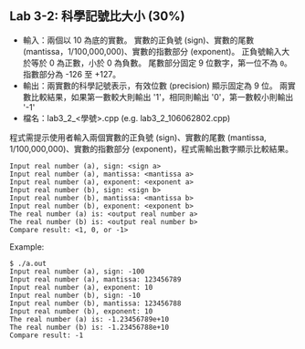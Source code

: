## Lab 3-2: 科學記號比大小 (30%)

* 輸入：兩個以 10 為底的實數。
實數的正負號 (sign)、實數的尾數 (mantissa，1/100,000,000)、實數的指數部分 (exponent)。
正負號輸入大於等於 0 為正數，小於 0 為負數。
尾數部分固定 9 位數字，第一位不為 `0`。
指數部分為 -126 至 +127。
* 輸出：兩實數的科學記號表示，有效位數 (precision) 顯示固定為 9 位。
兩實數比較結果，如果第一數較大則輸出 '1'，相同則輸出 '0'，第一數較小則輸出 '-1'
* 檔名：lab3_2_<學號>.cpp (e.g. lab3_2_106062802.cpp)

程式需提示使用者輸入兩個實數的正負號 (sign)、實數的尾數 (mantissa, 1/100,000,000)、實數的指數部分 (exponent)，程式需輸出數字顯示比較結果。

```text
Input real number (a), sign: <sign a>
Input real number (a), mantissa: <mantissa a>
Input real number (a), exponent: <exponent a>
Input real number (b), sign: <sign b>
Input real number (b), mantissa: <mantissa b>
Input real number (b), exponent: <exponent b>
The real number (a) is: <output real number a>
The real number (b) is: <output real number b>
Compare result: <1, 0, or -1>
```

Example:

```console
$ ./a.out
Input real number (a), sign: -100
Input real number (a), mantissa: 123456789
Input real number (a), exponent: 10
Input real number (b), sign: -10
Input real number (b), mantissa: 123456788
Input real number (b), exponent: 10
The real number (a) is: -1.23456789e+10
The real number (b) is: -1.23456788e+10
Compare result: -1
```
